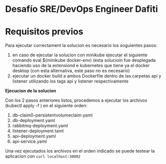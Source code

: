 # Desafío SRE/DevOps Engineer Dafiti


# **Requisitos previos**

Para ejecutar correctament la solucion es necesario los soguientes pasos:
1. en caso de ejecutar la solucion con minikube ejecutar el siguiente comando eval $(minikube docker-env) (esta solucioin fue desplegada haciendo uso de la extensiond e kubernetes que tiene ya el docker desktop (con esta alternativa, este paso no es necesario)
2. ejecutar un docker build a ambos Dockerfile dentro de las carpetas api y listener utilizando los tags api y listener respectivamente


**Ejecucion de la solucion**<p>
Con los 2 pasos anteriores listos, procedemos a ejecutar los archivos (kubectl apply -f <file>) en el siguiente orden:
1. db-claim0-persistentvolumeclaim.yaml
2. db-deployment.yaml
3. rabbitmq-deployment.yaml
4. listener-deployment.taml
5. api-deployment.yaml
6. api-service.yaml

Una vez ejecutados los archivos en el orden indicado se puede testear la aplicacion con `curl localhost:30002`

